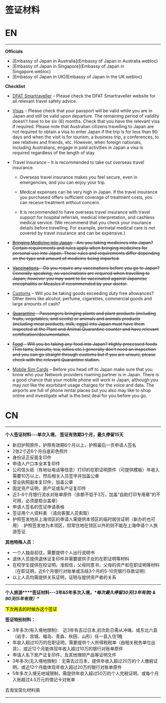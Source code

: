 # 签证材料

# EN
----

**Officials**

* [Embassy of Japan in Australia](Embassy of Japan in Australia.webloc)
* [Embassy of Japan in Singapore](Embassy of Japan in Singapore.webloc)
* [Embassy of Japan in UK](Embassy of Japan in the UK.webloc)

**Checklist**

*  [DFAT Smartraveller](https://www.smartraveller.gov.au/destinations/asia/japan) – Please check the DFAT Smartraveller website for all relevant travel safety advice.

* [Visas](http://www.au.emb-japan.go.jp/itpr_en/visa_enquiries.html) – Please check that your passport will be valid while you are in Japan and still be valid upon departure. The remaining period of validity doesn’t have to be six (6) months. Check that you have the relevant visa if required. Please note that Australian citizens travelling to Japan are not required to obtain a visa to enter Japan if the trip is for less than 90 days and when the visit is for tourism, a business trip, a conferences, to see relatives and friends, etc. However, when foreign nationals, including Australians, engage in paid activities in Japan a visa is required regardless of the length of stay.


* Travel Insurance – It is recommended to take out overseas travel insurance.
    *  Overseas travel insurance makes you feel secure, even in emergencies, and you can enjoy your trip.

    * Medical expenses can be very high in Japan. If the travel insurance you purchased offers sufficient coverage of treatment costs, you can receive treatment without concern.
    *  It is recommended to have overseas travel insurance with travel support for hospital referrals, medical interpretation, and cashless medical service. (We recommend that you check your insurance details before travelling. For example, perinatal medical care is not covered by travel insurance and can be expensive.)

* ~~[Bringing Medicine into Japan](http://www.au.emb-japan.go.jp/itpr_en/visa_medicine_en.html) – Are you taking medicines into Japan? Certain requirements and rules apply when bringing medicines for personal use into Japan. These rules and requirements differ depending on the type and amount of medicine being imported.~~

* ~~[Vaccinations](http://www.au.emb-japan.go.jp/itpr_en/visa_vaccinations_en.html) – Do you require any vaccinations before you go to Japan? Generally speaking, no vaccinations are required when travelling to Japan, however you may want to be vaccinated against Japanese encephalitis or Measles if recommended by your doctor.~~

* [Customs](http://www.au.emb-japan.go.jp/itpr_en/visa_customs_en.html) – Will you be taking goods exceeding duty free allowances? Other items like alcohol, perfume, cigarettes, commercial goods and large amounts of cash?

* ~~[Quarantine](http://www.au.emb-japan.go.jp/itpr_en/visa_quarantine_en.html) – Passengers bringing plants and plant products (including fruits, vegetables, and seeds) or animals and animals products (including meat products, milk, eggs) into Japan must have them inspected at the Plant and Animal Quarantine counter and have relevant certification/documentation~~.

* ~~[Food](http://www.au.emb-japan.go.jp/itpr_en/visa_quarantine_en.html) – Will you be taking any food into Japan? Highly processed foods (Tim tams, biscuits, tea, lollies etc.) generally don’t need an inspection and you can go straight through customs but if you are unsure, please check with the relevant Quarantine station.~~

* [Mobile Sim Cards](http://www.au.emb-japan.go.jp/itpr_en/visa_mobile_en.html) – Before you head off to Japan make sure that you know who your Network providers roaming partner is in Japan. There is a good chance that your mobile phone will work in Japan, although you may not like the exorbitant usage charges for the voice and data. The airports are full of phone rental places but you also may like to shop online and investigate what is the best deal for you before you go.

# CN

----
**个人签证材料---单次入境， 签证有效期3个月，最久停留15天**

- 新旧护照原件，护照有效期6个月以上，护照最后一页申请人签名
- 2张2寸近6个月白底彩色照片
- 身份证正反面复印件
- 申请人户口本全本复印件
- 公司信头纸（有地址电话等信息）打印的在职证明原件（可提供模板）年收入需要10万以上，然后相关人员签字并加盖公章
- 营业执照副本复印件，加盖公章
- 固定资产证明，房产证或车产证复印件
- 近3-6个月银行流水对账单原件（余额不低于3万，加盖“自助打印专用章”的不可用，必须是柜台盖章）
- 申请人签名的签证申请表格
- 签证用个人资料表 （请向客服人员索取）
- 护照签发地非上海领区的申请人需提供本领区的临时居住证明（新办的也可用）. 护照签发地为本领区，但常住地在领区以外的则不能在上海申请个人旅游签证

**其他特殊人员：**

- 一个人独自前往，需要提供个人出行说明书
- 退休人员提供退休证复印件并需要提供子女的在职证明等材料
- 在校学生提供在校证明，准假信，父母同意书，父母的资产和在职证明等材料（在职证明，近6个月银行对账单或冻结3个月的5-10完银行存款证明）
- 以上人员均需提供关系证明，证明与提供资产者的关系

---

**个人旅游****签证材料---3年&5年多次入境，*****\*每次最久停留30天(3年有效) & 90天(5年有效）\****

<mark>下次再去的时候办这个签证</mark>

**签证特别材料：**

- 3年多次(有入境地限制):　近3年有去过日本,初次赴日需从冲绳、或东北六县（岩手、宫城、福岛、青森、秋田、山形）任一县入住1晚
- 年收入超过10万的在职证明，需要提供个人所得税税单（由相关税务单位出具），或近12个月能体现年收入超过10万的银行对账单原件
- 申请人名下房产证复印件、及其他理财产品等证明文件
- 3年多次(无入境地限制)：无需去过日本，提供年收入超过20万的个人缴税证明，或近12个月能体现年收入超过20万的银行对账单原件
- 5年多次入境无地域限制，需提供年收入超过50万的个人完税证明、或每个月入账超过4.5万元的借记卡对账单

去淘宝简化材料搞

---

